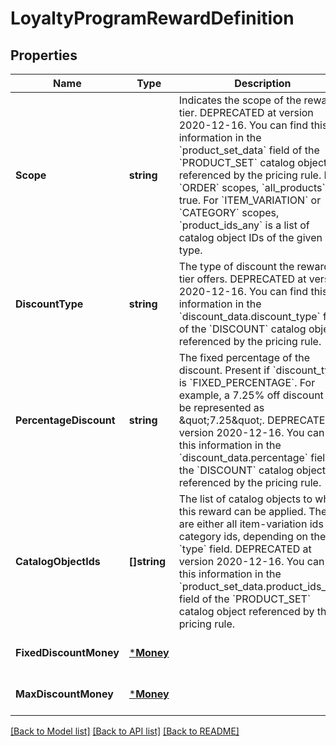 # LoyaltyProgramRewardDefinition

## Properties
Name | Type | Description | Notes
------------ | ------------- | ------------- | -------------
**Scope** | **string** | Indicates the scope of the reward tier. DEPRECATED at version 2020-12-16. You can find this information in the &#x60;product_set_data&#x60; field of the &#x60;PRODUCT_SET&#x60; catalog object referenced by the pricing rule. For &#x60;ORDER&#x60; scopes, &#x60;all_products&#x60; is true. For &#x60;ITEM_VARIATION&#x60; or &#x60;CATEGORY&#x60; scopes, &#x60;product_ids_any&#x60; is a list of catalog object IDs of the given type. | [default to null]
**DiscountType** | **string** | The type of discount the reward tier offers. DEPRECATED at version 2020-12-16. You can find this information in the &#x60;discount_data.discount_type&#x60; field of the &#x60;DISCOUNT&#x60; catalog object referenced by the pricing rule. | [default to null]
**PercentageDiscount** | **string** | The fixed percentage of the discount. Present if &#x60;discount_type&#x60; is &#x60;FIXED_PERCENTAGE&#x60;. For example, a 7.25% off discount will be represented as \&quot;7.25\&quot;. DEPRECATED at version 2020-12-16. You can find this information in the &#x60;discount_data.percentage&#x60; field of the &#x60;DISCOUNT&#x60; catalog object referenced by the pricing rule. | [optional] [default to null]
**CatalogObjectIds** | **[]string** | The list of catalog objects to which this reward can be applied. They are either all item-variation ids or category ids, depending on the &#x60;type&#x60; field. DEPRECATED at version 2020-12-16. You can find this information in the &#x60;product_set_data.product_ids_any&#x60; field of the &#x60;PRODUCT_SET&#x60; catalog object referenced by the pricing rule. | [optional] [default to null]
**FixedDiscountMoney** | [***Money**](Money.md) |  | [optional] [default to null]
**MaxDiscountMoney** | [***Money**](Money.md) |  | [optional] [default to null]

[[Back to Model list]](../README.md#documentation-for-models) [[Back to API list]](../README.md#documentation-for-api-endpoints) [[Back to README]](../README.md)

